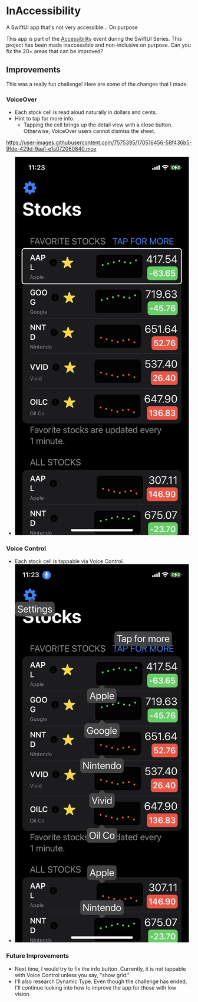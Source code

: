 # InAccessibility
A SwiftUI app that's not very accessible... On purpose

This app is part of the [Accessibility](https://www.swiftuiseries.com/accessibility) event during the SwiftUI Series. This project has been made inaccessible and non-inclusive on purpose. Can you fix the 20+ areas that can be improved?

## Improvements

This was a really fun challenge! Here are some of the changes that I made. 

### VoiceOver

- Each stock cell is read aloud naturally in dollars and cents.
- Hint to tap for more info.
  - Tapping the cell brings up the detail view with a close button. Otherwise, VoiceOver users cannot dismiss the sheet.

https://user-images.githubusercontent.com/7575395/170516456-58f436b5-9fde-429d-9aa1-e1a072060840.mov
- ![Voice over image](voiceover.PNG)

### Voice Control
- Each stock cell is tappable via Voice Control.
- ![Voice control image](voicecontrol.PNG)

### Future Improvements
- Next time, I would try to fix the info button. Currently, it is not tappable with Voice Control unless you say, "show grid."
- I'll also research Dynamic Type. Even though the challenge has ended, I'll continue looking into how to improve the app for those with low vision.




